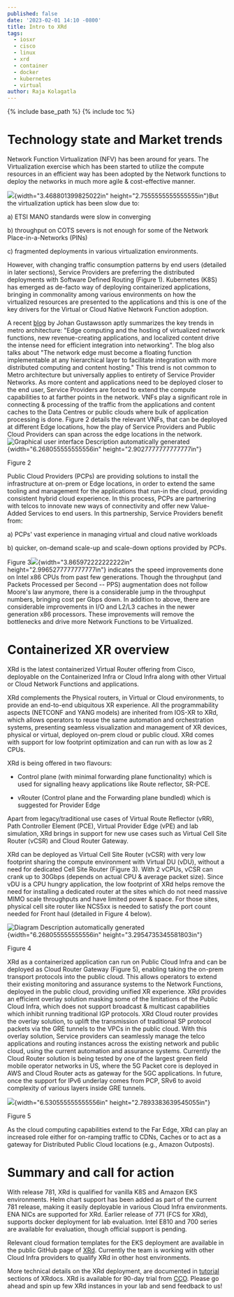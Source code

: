 ```yaml
---
published: false
date: '2023-02-01 14:10 -0800'
title: Intro to XRd
tags:
  - iosxr
  - cisco
  - linux
  - xrd
  - container
  - docker
  - kubernetes
  - virtual
author: Raja Kolagatla
---
```

{% include base_path %}
{% include toc %}
# Technology state and Market trends

Network Function Virtualization (NFV) has been around for years. The
Virtualization exercise which has been started to utilize the compute
resources in an efficient way has been adopted by the Network functions
to deploy the networks in much more agile & cost-effective manner.

![]({{site.baseurl}}/images/xrd_intro_figure1.png){width="3.468801399825022in"
height="2.7555555555555555in"}But the virtualization uptick has been
slow due to:

a)  ETSI MANO standards were slow in converging

b)  throughput on COTS severs is not enough for some of the Network
    Place-in-a-Networks (PINs)

c)  fragmented deployments in various virtualization environments.

However, with changing traffic consumption patterns by end users
(detailed in later sections), Service Providers are preferring the
distributed deployments with Software Defined Routing (Figure 1).
Kubernetes (K8S) has emerged as de-facto way of deploying containerized
applications, bringing in commonality among various environments on how
the virtualized resources are presented to the applications and this is
one of the key drivers for the Virtual or Cloud Native Network Function
adoption.

A recent
[blog](https://blogs.cisco.com/sp/inflection-points-of-a-converged-metro)
by Johan Gustawsson aptly summarizes the key trends in metro
architecture: "Edge computing and the hosting of virtualized network
functions, new revenue-creating applications, and localized content
drive the intense need for efficient integration into networking". The
blog also talks about "The network edge must become a floating function
implementable at any hierarchical layer to facilitate integration with
more distributed computing and content hosting." This trend is not
common to Metro architecture but universally applies to entirety of
Service Provider Networks. As more content and applications need to be
deployed closer to the end user, Service Providers are forced to extend
the compute capabilities to at farther points in the network. VNFs play
a significant role in connecting & processing of the traffic from the
applications and content caches to the Data Centres or public clouds
where bulk of application processing is done. Figure 2 details the
relevant VNFs, that can be deployed at different Edge locations, how the
play of Service Providers and Public Cloud Providers can span across the
edge locations in the network.![Graphical user interface Description
automatically generated]({{site.baseurl}}/images/xrd_intro_figure2.png){width="6.268055555555556in"
height="2.9027777777777777in"}

Figure 2

Public Cloud Providers (PCPs) are providing solutions to install the
infrastructure at on-prem or Edge locations, in order to extend the same
tooling and management for the applications that run-in the cloud,
providing consistent hybrid cloud experience. In this process, PCPs are
partnering with telcos to innovate new ways of connectivity and offer
new Value-Added Services to end users. In this partnership, Service
Providers benefit from:

a\) PCPs' vast experience in managing virtual and cloud native workloads

b\) quicker, on-demand scale-up and scale-down options provided by PCPs.

Figure 3![]({{site.baseurl}}/images/xrd_intro_figure3.png){width="3.865972222222222in"
height="2.9965277777777777in"} indicates the speed improvements done on
Intel x86 CPUs from past few generations. Though the throughput (and
Packets Processed per Second -- PPS) augmentation does not follow
Moore's law anymore, there is a considerable jump in the throughput
numbers, bringing cost per Gbps down. In addition to above, there are
considerable improvements in I/O and L2/L3 caches in the newer
generation x86 processors. These improvements will remove the
bottlenecks and drive more Network Functions to be Virtualized.

# Containerized XR overview

XRd is the latest containerized Virtual Router offering from Cisco,
deployable on the Containerized Infra or Cloud Infra along with other
Virtual or Cloud Network Functions and applications.

XRd complements the Physical routers, in Virtual or Cloud environments,
to provide an end-to-end ubiquitous XR experience. All the
programmability aspects (NETCONF and YANG models) are inherited from
IOS-XR to XRd, which allows operators to reuse the same automation and
orchestration systems, presenting seamless visualization and management
of XR devices, physical or virtual, deployed on-prem cloud or public
cloud. XRd comes with support for low footprint optimization and can run
with as low as 2 CPUs.

XRd is being offered in two flavours:

-   Control plane (with minimal forwarding plane functionality) which is
    used for signalling heavy applications like Route reflector, SR-PCE.

-   vRouter (Control plane and the Forwarding plane bundled) which is
    suggested for Provider Edge

Apart from legacy/traditional use cases of Virtual Route Reflector
(vRR), Path Controller Element (PCE), Virtual Provider Edge (vPE) and
lab simulation, XRd brings in support for new use cases such as Virtual
Cell Site Router (vCSR) and Cloud Router Gateway.

XRd can be deployed as Virtual Cell Site Router (vCSR) with very low
footprint sharing the compute environment with Virtual DU (vDU), without
a need for dedicated Cell Site Router (Figure 3). With 2 vCPUs, vCSR can
crank up to 30Gbps (depends on actual CPU & average packet size). Since
vDU is a CPU hungry application, the low footprint of XRd helps remove
the need for installing a dedicated router at the sites which do not
need massive MIMO scale throughputs and have limited power & space. For
those sites, physical cell site router like NCS5xx is needed to satisfy
the port count needed for Front haul (detailed in Figure 4 below).

![Diagram Description automatically
generated]({{site.baseurl}}/images/xrd_intro_figure4.png){width="6.268055555555556in"
height="3.2954735345581803in"}

Figure 4

XRd as a containerized application can run on Public Cloud Infra and can
be deployed as Cloud Router Gateway (Figure 5), enabling taking the
on-prem transport protocols into the public cloud. This allows operators
to extend their existing monitoring and assurance systems to the Network
Functions, deployed in the public cloud, providing unified XR
experience. XRd provides an efficient overlay solution masking some of
the limitations of the Public Cloud Infra, which does not support
broadcast & multicast capabilities which inhibit running traditional IGP
protocols. XRd Cloud router provides the overlay solution, to uplift the
transmission of traditional SP protocol packets via the GRE tunnels to
the VPCs in the public cloud. With this overlay solution, Service
providers can seamlessly manage the telco applications and routing
instances across the existing network and public cloud, using the
current automation and assurance systems. Currently the Cloud Router
solution is being tested by one of the largest green field mobile
operator networks in US, where the 5G Packet core is deployed in AWS and
Cloud Router acts as gateway for the 5GC applications. In future, once
the support for IPv6 underlay comes from PCP, SRv6 to avoid complexity
of various layers inside GRE tunnels.

![]({{site.baseurl}}/images/xrd_intro_figure5.png){width="6.530555555555556in"
height="2.7893383639545055in"}

Figure 5

As the cloud computing capabilities extend to the Far Edge, XRd can play
an increased role either for on-ramping traffic to CDNs, Caches or to
act as a gateway for Distributed Public Cloud locations (e.g., Amazon
Outposts).

# Summary and call for action

With release 781, XRd is qualified for vanilla K8S and Amazon EKS
environments. Helm chart support has been added as part of the current
781 release, making it easily deployable in various Cloud Infra
environments. ENA NICs are supported for XRd. Earlier release of 771
(FCS for XRd), supports docker deployment for lab evaluation. Intel E810
and 700 series are available for evaluation, though official support is
pending.

Relevant cloud formation templates for the EKS deployment are available
in the public GitHub page of [XRd](https://github.com/ios-xr/xrd-tools).
Currently the team is working with other Cloud Infra providers to
qualify XRd in other host environments.

More technical details on the XRd deployment, are documented in
[tutorial](https://xrdocs.io/virtual-routing/tutorials/) sections of
XRdocs. XRd is available for 90-day trial from
[CCO](https://software.cisco.com/download/home/286331238/type/280805694/release/7.8.1).
Please go ahead and spin up few XRd instances in your lab and send
feedback to us!
